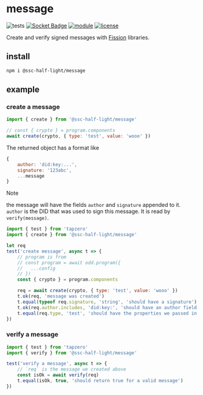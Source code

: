 # message

![tests](https://github.com/ssc-half-light/message/actions/workflows/nodejs.yml/badge.svg)
[![Socket Badge](https://socket.dev/api/badge/npm/package/@ssc-half-light/message)](https://socket.dev/npm/package/@ssc-half-light/message)
[![module](https://img.shields.io/badge/module-ESM%2FCJS-blue)](README.md)
[![license](https://img.shields.io/badge/license-PolyForm%20Shield-fc9662)](LICENSE)

Create and verify signed messages with [Fission](https://github.com/oddsdk/ts-odd) libraries.

## install

```sh
npm i @ssc-half-light/message
```

## example

### create a message
```js
import { create } from '@ssc-half-light/message'

// const { crypto } = program.components
await create(crypto, { type: 'test', value: 'wooo' })
```

The returned object has a format like
```js
{
    author: 'did:key:...',
    signature: '123abc',
    ...message
}
```

> [!NOTE]  
> the message will have the fields `author` and `signature` appended to it. `author` is the DID that was used to sign this message. It is read by `verify(message)`.

```js
import { test } from 'tapzero'
import { create } from '@ssc-half-light/message'

let req
test('create message', async t => {
    // program is from
    // const program = await odd.program({
    //   ...config
    // })
    const { crypto } = program.components

    req = await create(crypto, { type: 'test', value: 'wooo' })
    t.ok(req, 'message was created')
    t.equal(typeof req.signature, 'string', 'should have a signature')
    t.ok(req.author.includes, 'did:key:', 'should have an author field')
    t.equal(req.type, 'test', 'should have the properties we passed in')
})
```

### verify a message
```js
import { test } from 'tapzero'
import { verify } from '@ssc-half-light/message'

test('verify a message', async t => {
    // `req` is the message we created above
    const isOk = await verify(req)
    t.equal(isOk, true, 'should return true for a valid message')
})
```

